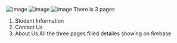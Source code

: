 ![image](https://github.com/user-attachments/assets/cb8d9d7f-537b-4fce-bfaf-d6971599e308)
![image](https://github.com/user-attachments/assets/e0aaf488-195c-45af-972c-0551fe6bb90d)
![image](https://github.com/user-attachments/assets/e0d83161-fac3-4660-9a42-7b8d8142b90d)
There is 3 pages
1. Student Information
2. Contact Us
3. About Us
   All the three pages filled detailes showing on firebase
